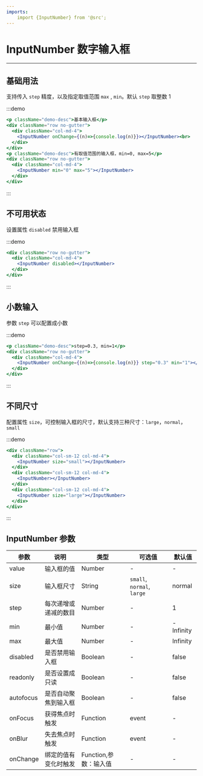 ```yaml
---
imports:
    import {InputNumber} from '@src';
---
```

# InputNumber 数字输入框

----

## 基础用法

支持传入 `step` 精度，以及指定取值范围 `max` , `min`。默认 `step` 取整数 1

:::demo
```jsx
<p className="demo-desc">基本输入框</p>
<div className="row no-gutter">
  <div className="col-md-4">
    <InputNumber onChange={(n)=>{console.log(n)}}></InputNumber><br>
  </div>
</div>
<p className="demo-desc">有取值范围的输入框，min=0, max=5</p>
<div className="row no-gutter">
  <div className="col-md-4">
    <InputNumber min="0" max="5"></InputNumber>
  </div>
</div>
```
:::

## 不可用状态

设置属性 `disabled` 禁用输入框

:::demo
```jsx
<div className="row no-gutter">
  <div className="col-md-4">
    <InputNumber disabled></InputNumber>
  </div>
</div>
```
:::

## 小数输入

参数 `step` 可以配置成小数

:::demo
```jsx
<p className="demo-desc">step=0.3, min=1</p>
<div className="row no-gutter">
  <div className="col-md-4">
    <InputNumber onChange={(n)=>{console.log(n)}} step="0.3" min="1"></InputNumber>
  </div>
</div>
```
:::

## 不同尺寸

配置属性 `size`，可控制输入框的尺寸，默认支持三种尺寸：`large`，`normal`，`small`

:::demo
```jsx
<div className="row">
  <div className="col-sm-12 col-md-4">
    <InputNumber size="small"></InputNumber>
  </div>
  <div className="col-sm-12 col-md-4">
    <InputNumber></InputNumber>
  </div>
  <div className="col-sm-12 col-md-4">
    <InputNumber size="large"></InputNumber>
  </div>
</div>
```
:::

## InputNumber 参数

| 参数      | 说明          | 类型      | 可选值                           | 默认值  |
|---------- |-------------- |---------- |--------------------------------  |-------- |
| value | 输入框的值 | Number | - | - |
| size | 输入框尺寸 | String | `small`, `normal`, `large` | normal |
| step | 每次递增或递减的数目 | Number | - | 1 |
| min | 最小值 | Number | - | -Infinity |
| max | 最大值 | Number | - | Infinity |
| disabled | 是否禁用输入框 | Boolean | - | false |
| readonly | 是否设置成只读 | Boolean | - | false |
| autofocus | 是否自动聚焦到输入框 | Boolean | - | false |
| onFocus | 获得焦点时触发 | Function | event | - |
| onBlur | 失去焦点时触发 | Function | event | - |
| onChange | 绑定的值有变化时触发 | Function,参数：输入值 | - | - |
